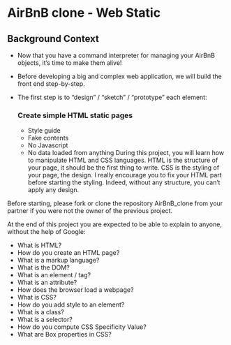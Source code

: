# AirBnB clone - Web Static

 ## Background Context
* Now that you have a command interpreter for managing your AirBnB objects, it’s time to make them alive!

* Before developing a big and complex web application, we will build the front end step-by-step.

* The first step is to “design” / “sketch” / “prototype” each element:

  ### Create simple HTML static pages
	- Style guide
	- Fake contents
	- No Javascript
	- No data loaded from anything
During this project, you will learn how to manipulate HTML and CSS languages. HTML is the structure of your page, it should be the first thing to write. CSS is the styling of your page, the design. I really encourage you to fix your HTML part before starting the styling. Indeed, without any structure, you can’t apply any design.

Before starting, please fork or clone the repository AirBnB_clone from your partner if you were not the owner of the previous project.

At the end of this project you are expected to be able to explain to anyone, without the help of Google:
 - What is HTML?
 - How do you create an HTML page?
 - What is a markup language?
 - What is the DOM?
 - What is an element / tag?
 - What is an attribute?
 - How does the browser load a webpage?
 - What is CSS?
 - How do you add style to an element?
 - What is a class?
 - What is a selector?
 - How do you compute CSS Specificity Value?
 - What are Box properties in CSS?
